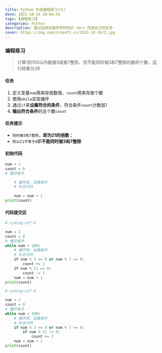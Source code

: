 ```yaml
---
title: Python 阶段编程练习(九)
date: 2021-10-16 20:04:55
tags: [编程练习]
categories: Python
description: 通过运用前面所学的知识 <br> 完成自己的任务
cover: https://img.onmicrosoft.cn/2021-10-16/3.jpg
---
```


### 编程练习

> 计算1到100以内能被3或者7整除，但不能同时被3和7整除的数的个数，运行结果为39

#### 任务

1. 定义变量`num`用来存放数值，`count`用来存放个数
2. 使用`while`实现循环
3. 通过`if`来**设置符合的条件**，符合条件`count`计数加1
4. **输出符合条件**的总个数`count`

#### 任务提示

- `同时被3和7整除`，**即为21的倍数**；
- `除以21不等于0`即**不能同时被3和7整除**

#### 初始代码

```python
num = 1
count = 0
# 循环条件

	# 循环体，设置条件
	# 补全代码
		
	num = num + 1
print(count)
```

#### 代码提交区

```python
# coding:utf-8

num = 1
count = 0
# 循环条件
while num < 100:
    # 循环体，设置条件
    # 补全代码
    if num % 3 == 0 or num % 7 == 0:
        count += 1
    if num % 21 == 0:
        count -= 1
    num = num + 1
print(count)

```

```python
# coding:utf-8

num = 1
count = 0
# 循环条件
while num < 100:
    # 循环体，设置条件
    # 补全代码
    if num % 3 == 0 or num % 7 == 0:
        if num % 21 != 0:
            count += 1
    num = num + 1
print(count)
```


